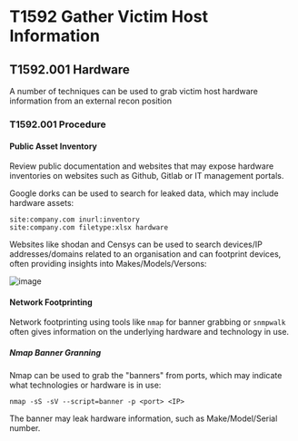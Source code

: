 # T1592 Gather Victim Host Information

## T1592.001 Hardware

A number of techniques can be used to grab victim host hardware information from an external recon position

### T1592.001 Procedure

#### Public Asset Inventory

Review public documentation and websites that may expose hardware inventories on websites such as Github, Gitlab or IT management portals. 

Google dorks can be used to search for leaked data, which may include hardware assets:

```shell
site:company.com inurl:inventory
site:company.com filetype:xlsx hardware
```

Websites like shodan and Censys can be used to search devices/IP addresses/domains related to an organisation and can footprint devices, often providing insights into Makes/Models/Versons:

![image](https://github.com/user-attachments/assets/ba35ba12-5589-4301-ae5c-c0c135a7addc)

#### Network Footprinting

Network footprinting using tools like `nmap` for banner grabbing or `snmpwalk` often gives information on the underlying hardware and technology in use.

##### Nmap Banner Granning

Nmap can be used to grab the "banners" from ports, which may indicate what technologies or hardware is in use:

```shell
nmap -sS -sV --script=banner -p <port> <IP>
```

The banner may leak hardware information, such as Make/Model/Serial number.
